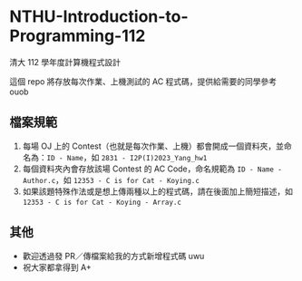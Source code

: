 # NTHU-Introduction-to-Programming-112
清大 112 學年度計算機程式設計

這個 repo 將存放每次作業、上機測試的 AC 程式碼，提供給需要的同學參考 ouob

## 檔案規範
1. 每場 OJ 上的 Contest（也就是每次作業、上機）都會開成一個資料夾，並命名為：`ID - Name`，如 `2831 - I2P(I)2023_Yang_hw1`
2. 每個資料夾內會存放該場 Contest 的 AC Code，命名規範為 `ID - Name - Author.c`，如 `12353 - C is for Cat - Koying.c`
3. 如果該題特殊作法或是想上傳兩種以上的程式碼，請在後面加上簡短描述，如 `12353 - C is for Cat - Koying - Array.c`

## 其他
- 歡迎透過發 PR／傳檔案給我的方式新增程式碼 uwu
- 祝大家都拿得到 A+